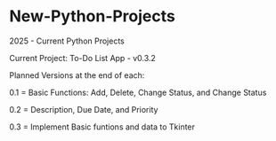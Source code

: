 # New-Python-Projects
2025 - Current Python Projects

Current Project: To-Do List App - v0.3.2

Planned Versions at the end of each:

  0.1 = Basic Functions: Add, Delete, Change Status, and Change Status
	
  0.2 = Description, Due Date, and Priority
  
  0.3 = Implement Basic funtions and data to Tkinter
